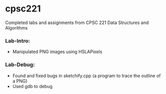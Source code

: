 # cpsc221
Completed labs and assignments from CPSC 221 Data Structures and Algorithms

### Lab-Intro: ###
- Manipulated PNG images using HSLAPixels

### Lab-Debug: ###
- Found and fixed bugs in sketchify.cpp (a program to trace the outline of a PNG)
- Used gdb to debug

